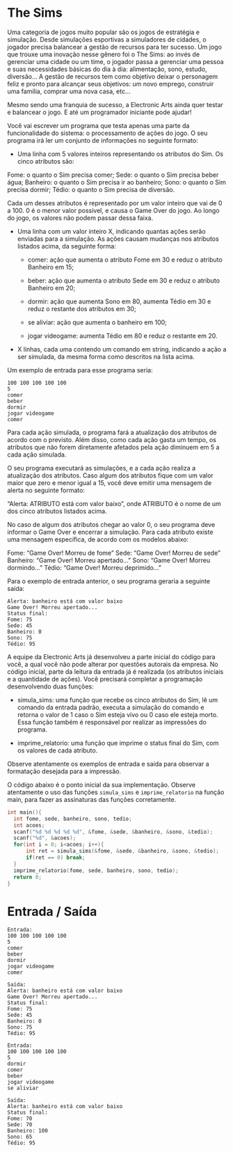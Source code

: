# The Sims

Uma categoria de jogos muito popular são os jogos de estratégia e simulação. Desde simulações esportivas a simuladores de cidades, o jogador precisa balancear a gestão de recursos para ter sucesso. Um jogo que trouxe uma inovação nesse gênero foi o The Sims: ao invés de gerenciar uma cidade ou um time, o jogador passa a gerenciar uma pessoa e suas necessidades básicas do dia à dia: alimentação, sono, estudo, diversão… A gestão de recursos tem como objetivo deixar o personagem feliz e pronto para alcançar seus objetivos: um novo emprego, construir uma família, comprar uma nova casa, etc…

Mesmo sendo uma franquia de sucesso, a Electronic Arts ainda quer testar e balancear o jogo. E até um programador iniciante pode ajudar!

Você vai escrever um programa que testa apenas uma parte da funcionalidade do sistema: o processamento de ações do jogo. O seu programa irá ler um conjunto de informações no seguinte formato:

- Uma linha com 5 valores inteiros representando os atributos do Sim. Os cinco atributos são:

Fome: o quanto o Sim precisa comer;
Sede: o quanto o Sim precisa beber água;
Banheiro: o quanto o Sim precisa ir ao banheiro;
Sono: o quanto o Sim precisa dormir;
Tédio: o quanto o Sim precisa de diversão.

Cada um desses atributos é representado por um valor inteiro que vai de 0 a 100. 0 é o menor valor possível, e causa o Game Over do jogo. Ao longo do jogo, os valores não podem passar dessa faixa.

- Uma linha com um valor inteiro X, indicando quantas ações serão enviadas para a simulação. As ações causam mudanças nos atributos listados acima, da seguinte forma:

  - comer: ação que aumenta o atributo Fome em 30 e reduz o atributo Banheiro em 15;

  - beber: ação que aumenta o atributo Sede em 30 e reduz o atributo Banheiro em 20;

  - dormir: ação que aumenta Sono em 80, aumenta Tédio em 30 e reduz o restante dos atributos em 30;

  - se aliviar: ação que aumenta o banheiro em 100;

  - jogar videogame: aumenta Tédio em 80 e reduz o restante em 20.
  
- X linhas, cada uma contendo um comando em string, indicando a ação a ser simulada, da mesma forma como descritos na lista acima.

Um exemplo de entrada para esse programa seria:

```
100 100 100 100 100 
5
comer
beber
dormir
jogar videogame
comer
```

Para cada ação simulada, o programa fará a atualização dos atributos de acordo com o previsto. Além disso, como cada ação gasta um tempo, os atributos que não forem diretamente afetados pela ação diminuem em 5 a cada ação simulada.

O seu programa executará as simulações, e a cada ação realiza a atualização dos atributos. Caso algum dos atributos fique com um valor maior que zero e menor igual a 15, você deve emitir uma mensagem de alerta no seguinte formato:

“Alerta: ATRIBUTO está com valor baixo”, onde ATRIBUTO é o nome de um dos cinco atributos listados acima.

No caso de algum dos atributos chegar ao valor 0, o seu programa deve informar o Game Over e encerrar a simulação. Para cada atributo existe uma mensagem específica, de acordo com os modelos abaixo:

Fome: “Game Over! Morreu de fome”
Sede: “Game Over! Morreu de sede”
Banheiro: “Game Over! Morreu apertado…”
Sono: “Game Over! Morreu dormindo…”
Tédio: “Game Over! Morreu deprimido…”

Para o exemplo de entrada anterior, o seu programa geraria a seguinte saída:

```
Alerta: banheiro está com valor baixo
Game Over! Morreu apertado...
Status final:
Fome: 75
Sede: 45
Banheiro: 0
Sono: 75
Tédio: 95
```

A equipe da Electronic Arts já desenvolveu a parte inicial do código para você, a qual você não pode alterar por questões autorais da empresa. No código inicial, parte da leitura da entrada já é realizada (os atributos iniciais e a quantidade de ações). Você precisará completar a programação desenvolvendo duas funções:

- simula_sims: uma função que recebe os cinco atributos do Sim, lê um comando da entrada padrão, executa a simulação do comando e retorna o valor de 1 caso o Sim esteja vivo ou 0 caso ele esteja morto. Essa função também é responsável por realizar as impressões do programa.

- imprime_relatorio: uma função que imprime o status final do Sim, com os valores de cada atributo.

Observe atentamente os exemplos de entrada e saída para observar a formatação desejada para a impressão.

O código abaixo é o ponto inicial da sua implementação. Observe atentamente o uso das funções `simula_sims` e `imprime_relatorio` na função main, para fazer as assinaturas das funções corretamente.

```c
int main(){
  int fome, sede, banheiro, sono, tedio;
  int acoes;
  scanf("%d %d %d %d %d", &fome, &sede, &banheiro, &sono, &tedio);
  scanf("%d", &acoes);
  for(int i = 0; i<acoes; i++){
      int ret = simula_sims(&fome, &sede, &banheiro, &sono, &tedio);
      if(ret == 0) break;
  }
  imprime_relatorio(fome, sede, banheiro, sono, tedio);
  return 0;
}
```

# Entrada / Saída

```
Entrada:
100 100 100 100 100
5
comer
beber
dormir
jogar videogame
comer

Saída:
Alerta: banheiro está com valor baixo
Game Over! Morreu apertado...
Status final:
Fome: 75
Sede: 45
Banheiro: 0
Sono: 75
Tédio: 95
```

```
Entrada:
100 100 100 100 100
5
dormir
comer
beber
jogar videogame
se aliviar

Saída:
Alerta: banheiro está com valor baixo
Status final:
Fome: 70
Sede: 70
Banheiro: 100
Sono: 65
Tédio: 95
```